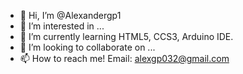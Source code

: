 - 👋 Hi, I’m @Alexandergp1
- 👀 I’m interested in ...
- 🌱 I’m currently learning HTML5, CCS3, Arduino IDE.
- 💞️ I’m looking to collaborate on ...
- 📫 How to reach me! Email: alexgp032@gmail.com

<!---
Alexandergp1/Alexandergp1 is a ✨ special ✨ repository because its `README.md` (this file) appears on your GitHub profile.
You can click the Preview link to take a look at your changes.
--->
